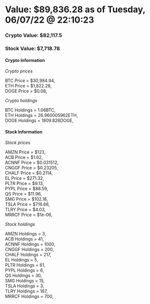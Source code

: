 # Value: $89,836.28 as of Tuesday, 06/07/22 @ 22:10:23 

### Crypto Value: $82,117.5

### Stock Value: $7,718.78

#### Crypto Information 
*Crypto prices* 

BTC Price = $30,984.94,  
ETH Price = $1,822.28,  
DOGE Price = $0.08,  


*Crypto holdings* 

BTC Holdings = 1.06BTC,  
ETH Holdings = 26.960005962ETH,  
DOGE Holdings = 1809.826DOGE,  


#### Stock Information 

*Stock prices* 

AMZN Price = $123,  
ACB Price = $1.62,  
ACNNF Price = $0.031512,  
CNGGF Price = $0.23205,  
CHALF Price = $0.2114,  
EL Price = $271.32,  
PLTR Price = $9.13,  
PYPL Price = $88.59,  
QS Price = $11.96,  
SMG Price = $102.18,  
TSLA Price = $716.66,  
TLRY Price = $4.03,  
MRRCF Price = $1e-06,  


*Stock holdings* 

AMZN Holdings = 3,  
ACB Holdings = 41,  
ACNNF Holdings = 1000,  
CNGGF Holdings = 200,  
CHALF Holdings = 217,  
EL Holdings = 5,  
PLTR Holdings = 61,  
PYPL Holdings = 6,  
QS Holdings = 30,  
SMG Holdings = 15,  
TSLA Holdings = 3,  
TLRY Holdings = 167,  
MRRCF Holdings = 700,  


